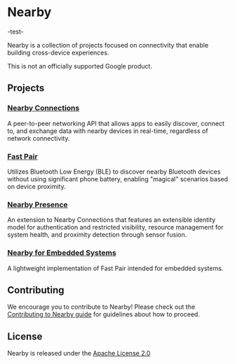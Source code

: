 # Nearby

-test-

Nearby is a collection of projects focused on connectivity that enable building cross-device experiences.

This is not an officially supported Google product.

## Projects

### [Nearby Connections](connections/)

A peer-to-peer networking API that allows apps to easily discover, connect to, and exchange data with nearby devices in real-time, regardless of network connectivity.

### [Fast Pair](fastpair/)

Utilizes Bluetooth Low Energy (BLE) to discover nearby Bluetooth devices without using significant phone battery, enabling "magical" scenarios based on device proximity.

### [Nearby Presence](presence/)

An extension to Nearby Connections that features an extensible identity model for authentication and restricted visibility, resource management for system health, and proximity detection through sensor fusion.

### [Nearby for Embedded Systems](embedded/)

A lightweight implementation of Fast Pair intended for embedded systems.

## Contributing

We encourage you to contribute to Nearby! Please check out the [Contributing to Nearby guide](CONTRIBUTING.md) for guidelines about how to proceed.

## License

Nearby is released under the [Apache License 2.0](LICENSE)
